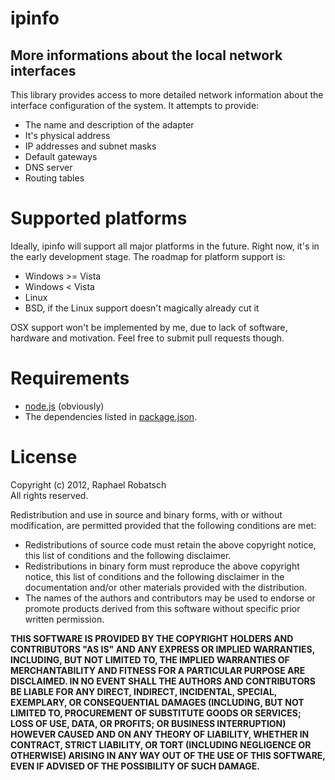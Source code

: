 ipinfo
======
More informations about the local network interfaces
----------------------------------------------------

This library provides access to more detailed network information about
the interface configuration of the system. It attempts to provide:

* The name and description of the adapter
* It's physical address
* IP addresses and subnet masks
* Default gateways
* DNS server
* Routing tables

Supported platforms
===================
Ideally, ipinfo will support all major platforms in the future. Right now,
it's in the early development stage. The roadmap for platform support is:

* Windows >= Vista
* Windows < Vista
* Linux
* BSD, if the Linux support doesn't magically already cut it

OSX support won't be implemented by me, due to lack of software, hardware
and motivation. Feel free to submit pull requests though.

Requirements
============
* [node.js](http://nodejs.org) (obviously)
* The dependencies listed in [package.json](https://github.com/raphaelr/node_pcap-ffi/blob/master/package.json).

License
=======
Copyright (c) 2012, Raphael Robatsch  
All rights reserved.

Redistribution and use in source and binary forms, with or without
modification, are permitted provided that the following conditions are met:

* Redistributions of source code must retain the above copyright
  notice, this list of conditions and the following disclaimer.
* Redistributions in binary form must reproduce the above copyright
  notice, this list of conditions and the following disclaimer in the
  documentation and/or other materials provided with the distribution.
* The names of the authors and contributors may be used to endorse
  or promote products derived from this software without specific
  prior written permission.

**THIS SOFTWARE IS PROVIDED BY THE COPYRIGHT HOLDERS AND CONTRIBUTORS "AS IS" AND
ANY EXPRESS OR IMPLIED WARRANTIES, INCLUDING, BUT NOT LIMITED TO, THE IMPLIED
WARRANTIES OF MERCHANTABILITY AND FITNESS FOR A PARTICULAR PURPOSE ARE
DISCLAIMED. IN NO EVENT SHALL THE AUTHORS AND CONTRIBUTORS BE LIABLE FOR ANY
DIRECT, INDIRECT, INCIDENTAL, SPECIAL, EXEMPLARY, OR CONSEQUENTIAL DAMAGES
(INCLUDING, BUT NOT LIMITED TO, PROCUREMENT OF SUBSTITUTE GOODS OR SERVICES;
LOSS OF USE, DATA, OR PROFITS; OR BUSINESS INTERRUPTION) HOWEVER CAUSED AND
ON ANY THEORY OF LIABILITY, WHETHER IN CONTRACT, STRICT LIABILITY, OR TORT
(INCLUDING NEGLIGENCE OR OTHERWISE) ARISING IN ANY WAY OUT OF THE USE OF THIS
SOFTWARE, EVEN IF ADVISED OF THE POSSIBILITY OF SUCH DAMAGE.**
